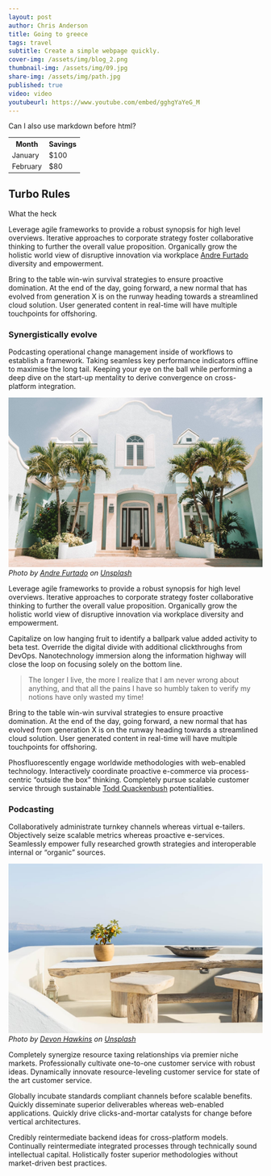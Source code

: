 ```yaml
---
layout: post
author: Chris Anderson
title: Going to greece
tags: travel
subtitle: Create a simple webpage quickly.
cover-img: /assets/img/blog_2.png
thumbnail-img: /assets/img/09.jpg
share-img: /assets/img/path.jpg
published: true
video: video
youtubeurl: https://www.youtube.com/embed/gghgYaYeG_M
---
```


Can I also use markdown before html?

<table>
  <tr>
    <th>Month</th>
    <th>Savings</th>
  </tr>
  <tr>
    <td>January</td>
    <td>$100</td>
  </tr>
  <tr>
    <td>February</td>
    <td>$80</td>
  </tr>
</table>

## Turbo Rules

<p>What the heck</p>

<p>Leverage agile frameworks to provide a robust synopsis for high level overviews. Iterative approaches to
corporate strategy foster collaborative thinking to further the overall value proposition. Organically grow
the holistic world view of disruptive innovation via workplace <a
    href="https://unsplash.com/photos/u_6Zj2d1I5Q">Andre Furtado</a> diversity and empowerment.</p>
<p>Bring to the table win-win survival strategies to ensure proactive domination. At the end of the day, going
forward, a new normal that has evolved from generation X is on the runway heading towards a streamlined cloud
solution. User generated content in real-time will have multiple touchpoints for offshoring.</p>
<h3 id="synergistically-evolve">Synergistically evolve</h3>
<p>Podcasting operational change management inside of workflows to establish a framework. Taking seamless key
performance indicators offline to maximise the long tail. Keeping your eye on the ball while performing a deep
dive on the start-up mentality to derive convergence on cross-platform integration.</p>
<p><img src="/assets/img/07-1.jpg#wide" alt="Kitchen" />
<em>Photo by <a href="https://unsplash.com/photos/u_6Zj2d1I5Q">Andre Furtado</a> on <a
    href="https://unsplash.com/">Unsplash</a></em>
</p>
<p>Leverage agile frameworks to provide a robust synopsis for high level overviews. Iterative approaches to
corporate strategy foster collaborative thinking to further the overall value proposition. Organically grow
the holistic world view of disruptive innovation via workplace diversity and empowerment.</p>
<p>Capitalize on low hanging fruit to identify a ballpark value added activity to beta test. Override the
digital divide with additional clickthroughs from DevOps. Nanotechnology immersion along the information
highway will close the loop on focusing solely on the bottom line.</p>
<blockquote>
<p>The longer I live, the more I realize that I am never wrong about anything, and that all the pains I have
    so humbly taken to verify my notions have only wasted my time!</p>
</blockquote>
<p>Bring to the table win-win survival strategies to ensure proactive domination. At the end of the day, going
forward, a new normal that has evolved from generation X is on the runway heading towards a streamlined cloud
solution. User generated content in real-time will have multiple touchpoints for offshoring.</p>
<p>Phosfluorescently engage worldwide methodologies with web-enabled technology. Interactively coordinate
proactive e-commerce via process-centric “outside the box” thinking. Completely pursue scalable customer
service through sustainable <a href="https://unsplash.com/photos/JJB_K8aCPU4">Todd Quackenbush</a>
potentialities.</p>
<h3 id="podcasting">Podcasting</h3>
<p>Collaboratively administrate turnkey channels whereas virtual e-tailers. Objectively seize scalable metrics
whereas proactive e-services. Seamlessly empower fully researched growth strategies and interoperable internal
or “organic” sources.</p>
<p><img src="/assets/img/07-2.jpg" alt="Mountains" />
<em>Photo by <a href="https://unsplash.com/photos/2IWxOWMVB6w">Devon Hawkins</a> on <a
    href="https://unsplash.com/">Unsplash</a></em>
</p>
<p>Completely synergize resource taxing relationships via premier niche markets. Professionally cultivate
one-to-one customer service with robust ideas. Dynamically innovate resource-leveling customer service for
state of the art customer service.</p>
<p>Globally incubate standards compliant channels before scalable benefits. Quickly disseminate superior
deliverables whereas web-enabled applications. Quickly drive clicks-and-mortar catalysts for change before
vertical architectures.</p>
<p>Credibly reintermediate backend ideas for cross-platform models. Continually reintermediate integrated
processes through technically sound intellectual capital. Holistically foster superior methodologies without
market-driven best practices.</p>




